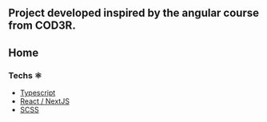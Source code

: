 ## Project developed inspired by the angular course from COD3R.

<h2>
  Home
</h2>

### Techs ⚛
- [Typescript](https://www.typescriptlang.org/)
- [React / NextJS](https://nextjs.org/)
- [SCSS](https://sass-lang.com/)
